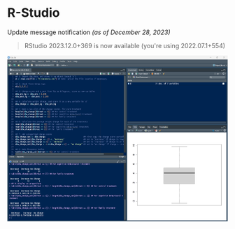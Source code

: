 # R-Studio

Update message notification *(as of December 28, 2023)*
> RStudio 2023.12.0+369 is now available (you're using 2022.07.1+554)

<img src="./images/final exercise solution.png" width="600" height="380">
